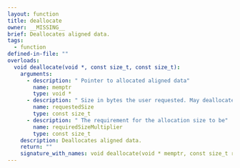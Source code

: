```yaml
---
layout: function
title: deallocate
owner: __MISSING__
brief: Deallocates aligned data.
tags:
  - function
defined-in-file: ""
overloads:
  void deallocate(void *, const size_t, const size_t):
    arguments:
      - description: " Pointer to allocated aligned data"
        name: memptr
        type: void *
      - description: " Size in bytes the user requested. May deallocate more"
        name: requestedSize
        type: const size_t
      - description: " The requirement for the allocation size to be"
        name: requiredSizeMultiplier
        type: const size_t
    description: Deallocates aligned data.
    return: ""
    signature_with_names: void deallocate(void * memptr, const size_t requestedSize, const size_t requiredSizeMultiplier)
---
```

